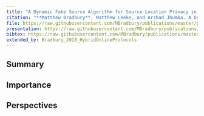 ```yaml
---
title: "A Dynamic Fake Source Algorithm for Source Location Privacy in Wireless Sensor Networks"
citation: "**Matthew Bradbury**, Matthew Leeke, and Arshad Jhumka. A Dynamic Fake Source Algorithm for Source Location Privacy in Wireless Sensor Networks. In *14th IEEE International Conference on Trust, Security and Privacy in Computing and Communications (TrustCom)*, 531–538. August 2015. [doi:10.1109/Trustcom.2015.416](https://doi.org/10.1109/Trustcom.2015.416)."
file: https://raw.githubusercontent.com/MBradbury/publications/master/papers/TrustCom2015.pdf
presentation: https://raw.githubusercontent.com/MBradbury/publications/master/presentations/TrustCom2015.pdf
bibtex: https://raw.githubusercontent.com/MBradbury/publications/master/bibtex/Bradbury_2015_DynamicFakeSource.bib
extended_by: Bradbury_2018_HybridOnlineProtocols
---
```


## Summary

## Importance

## Perspectives
